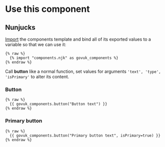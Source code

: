 # Use this component

## Nunjucks

[Import](https://mozilla.github.io/nunjucks/templating.html#import) the components template and bind all of its exported values to a variable so that we can use it:

```nunjucks
{% raw %}
  {% import "components.njk" as govuk_components %}
{% endraw %}
```

Call **button** like a normal function, set values for arguments `'text', 'type', 'isPrimary'` to alter its content.

### Button

```nunjucks
{% raw %}
  {{ govuk_components.button("Button text") }}
{% endraw %}
```


### Primary button

```nunjucks
{% raw %}
  {{ govuk_components.button("Primary button text", isPrimary=true) }}
{% endraw %}
```
